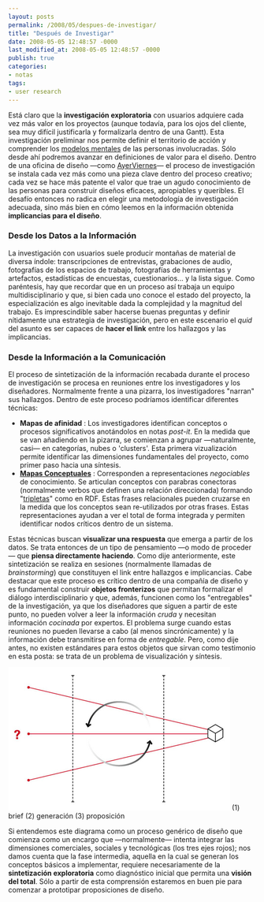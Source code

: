 ```yaml
---
layout: posts
permalink: /2008/05/despues-de-investigar/
title: "Después de Investigar"
date: 2008-05-05 12:48:57 -0000
last_modified_at: 2008-05-05 12:48:57 -0000
publish: true
categories:
- notas
tags:
- user research
---
```

Está claro que la **investigación exploratoria** con usuarios adquiere cada vez más valor en los proyectos (aunque todavía, para los ojos del cliente, sea muy difícil justificarla y formalizarla dentro de una Gantt). Esta investigación preliminar nos permite definir el territorio de acción y comprender los [modelos mentales](http://www.darcy.cl/usabilidad/%c2%bfque-son-los-modelos-mentales/ "Lo que Darcy dice") de las personas involucradas. Sólo desde ahí podremos avanzar en definiciones de valor para el diseño. Dentro de una oficina de diseño —como [AyerViernes](http://www.ayerviernes.com "AyerViernes S.A.")— el proceso de investigación se instala cada vez más como una pieza clave dentro del proceso creativo; cada vez se hace más patente el valor que trae un agudo conocimiento de las personas para construir diseños eficaces, apropiables y queribles. El desafío entonces no radica en elegir una metodología de investigación adecuada, sino más bien en cómo leemos en la información obtenida **implicancias para el diseño**.

### Desde los Datos a la Información

La investigación con usuarios suele producir montañas de material de diversa índole: transcripciones de entrevistas, grabaciones de audio, fotografías de los espacios de trabajo, fotografías de herramientas y artefactos, estadísticas de encuestas, cuestionarios... y la lista sigue. Como paréntesis, hay que recordar que en un proceso así trabaja un equipo multidisciplinario y que, si bien cada uno conoce el estado del proyecto, la especialización es algo inevitable dada la complejidad y la magnitud del trabajo. Es imprescindible saber hacerse buenas preguntas y definir nítidamente una estrategia de investigación, pero en este escenario el _quid_ del asunto es ser capaces de **hacer el link** entre los hallazgos y las implicancias.

### Desde la Información a la Comunicación

El proceso de sintetización de la información recabada durante el proceso de investigación se procesa en reuniones entre los investigadores y los diseñadores. Normalmente frente a una pizarra, los investigadores "narran" sus hallazgos. Dentro de este proceso podríamos identificar diferentes técnicas:

* **Mapas de afinidad** : Los investigadores identifican conceptos o procesos significativos anotándolos en notas _post-it_. En la medida que se van añadiendo en la pizarra, se comienzan a agrupar —naturalmente, casi— en categorías, nubes o 'clusters'. Esta primera vizualización permite identificar las dimensiones fundamentales del proyecto, como primer paso hacia una síntesis.
* **[Mapas Conceptuales](http://es.wikipedia.org/wiki/Mapa_conceptual "Definición en Wikipedia")** : Corresponden a representaciones _negociables_ de conocimiento. Se articulan conceptos con parabras conectoras (normalmente verbos que definen una relación direccionada) formando "[tripletas](http://en.wikipedia.org/wiki/Triple "Definición en Wikipedia \(inglés\)")" como en RDF. Estas frases relacionales pueden cruzarse en la medida que los conceptos sean re-utilizados por otras frases. Estas representaciones ayudan a ver el total de forma integrada y permiten identificar nodos críticos dentro de un sistema.

Estas técnicas buscan **visualizar una respuesta** que emerga a partir de los datos. Se trata entonces de un tipo de pensamiento —o modo de proceder— que **piensa directamente haciendo**. Como dije anteriormente, este sintetización se realiza en sesiones (normalmente llamadas de _brainstorming_) que constituyen el link entre hallazgos e implicancias. Cabe destacar que este proceso es crítico dentro de una compañía de diseño y es fundamental construir **objetos fronterizos** que permitan formalizar el diálogo interdisciplinario y que, además, funcionen como los "entregables" de la investigación, ya que los diseñadores que siguen a partir de este punto, no pueden volver a leer la información _cruda_ y necesitan información _cocinada_ por expertos. El problema surge cuando estas reuniones no pueden llevarse a cabo (al menos sincrónicamente) y la información debe transmitirse en forma de _entregable_. Pero, como dije antes, no existen estándares para estos objetos que sirvan como testimonio en esta posta: se trata de un problema de visualización y síntesis.

[![proceso de diseño](/assets/uploads/2008/04/desing_process1.jpg)](/assets/uploads/2008/04/desing_process1.jpg) (1) brief (2) generación (3) proposición

Si entendemos este diagrama como un proceso genérico de diseño que comienza como un encargo que —normalmente— intenta integrar las dimensiones comerciales, sociales y tecnológicas (los tres ejes rojos); nos damos cuenta que la fase intermedia, aquella en la cual se generan los conceptos básicos a implementar, requiere necesariamente de la **sintetización exploratoria** como diagnóstico inicial que permita una **visión del total**. Sólo a partir de esta comprensión estaremos en buen pie para comenzar a prototipar proposiciones de diseño.
